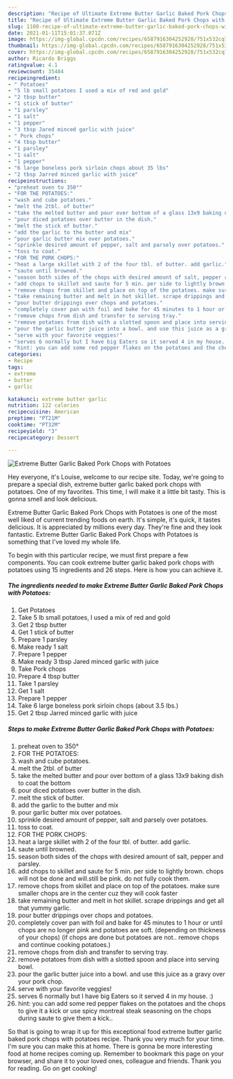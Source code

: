 ```yaml
---
description: "Recipe of Ultimate Extreme Butter Garlic Baked Pork Chops with Potatoes"
title: "Recipe of Ultimate Extreme Butter Garlic Baked Pork Chops with Potatoes"
slug: 1108-recipe-of-ultimate-extreme-butter-garlic-baked-pork-chops-with-potatoes
date: 2021-01-11T15:01:37.071Z
image: https://img-global.cpcdn.com/recipes/6587916304252928/751x532cq70/extreme-butter-garlic-baked-pork-chops-with-potatoes-recipe-main-photo.jpg
thumbnail: https://img-global.cpcdn.com/recipes/6587916304252928/751x532cq70/extreme-butter-garlic-baked-pork-chops-with-potatoes-recipe-main-photo.jpg
cover: https://img-global.cpcdn.com/recipes/6587916304252928/751x532cq70/extreme-butter-garlic-baked-pork-chops-with-potatoes-recipe-main-photo.jpg
author: Ricardo Briggs
ratingvalue: 4.1
reviewcount: 35484
recipeingredient:
- " Potatoes"
- "5 lb small potatoes I used a mix of red and gold"
- "2 tbsp butter"
- "1 stick of butter"
- "1 parsley"
- "1 salt"
- "1 pepper"
- "3 tbsp Jared minced garlic with juice"
- " Pork chops"
- "4 tbsp butter"
- "1 parsley"
- "1 salt"
- "1 pepper"
- "6 large boneless pork sirloin chops about 35 lbs"
- "2 tbsp Jarred minced garlic with juice"
recipeinstructions:
- "preheat oven to 350°"
- "FOR THE POTATOES:"
- "wash and cube potatoes."
- "melt the 2tbl. of butter"
- "take the melted butter and pour over bottom of a glass 13x9 baking dish to coat the bottom"
- "pour diced potatoes over butter in the dish."
- "melt the stick of butter."
- "add the garlic to the butter and mix"
- "pour garlic butter mix over potatoes."
- "sprinkle desired amount of pepper, salt and parsely over potatoes."
- "toss to coat."
- "FOR THE PORK CHOPS:"
- "heat a large skillet with 2 of the four tbl. of butter. add garlic."
- "saute until browned."
- "season both sides of the chops with desired amount of salt, pepper and parsley."
- "add chops to skillet and saute for 5 min. per side to lightly brown. chops will not be done and will.still be pink. do not fully cook them."
- "remove chops from skillet and place on top of the potatoes. make sure smaller chops are in the center cuz they will cook faster"
- "take remaining butter and melt in hot skillet. scrape drippings and get all that yummy garlic."
- "pour butter drippings over chops and potatoes."
- "completely cover pan with foil and bake for 45 minutes to 1 hour or until chops are no longer pink and potatoes are soft. (depending on thickness of your chops) (if chops are done but potatoes are not.. remove chops and continue cooking potatoes.)"
- "remove chops from dish and transfer to serving tray."
- "remove potatoes from dish with a slotted spoon and place into serving bowl."
- "pour the garlic butter juice into a bowl. and use this juice as a gravy over your pork chop."
- "serve with your favorite veggies!"
- "serves 6 normally but I have big Eaters so it served 4 in my house. :)"
- "hint: you can add some red pepper flakes on the potatoes and the chops to give it a kick or use spicy montreal steak seasoning on the chops during saute to give them a kick.."
categories:
- Recipe
tags:
- extreme
- butter
- garlic

katakunci: extreme butter garlic 
nutrition: 122 calories
recipecuisine: American
preptime: "PT21M"
cooktime: "PT32M"
recipeyield: "3"
recipecategory: Dessert

---
```



![Extreme Butter Garlic Baked Pork Chops with Potatoes](https://img-global.cpcdn.com/recipes/6587916304252928/751x532cq70/extreme-butter-garlic-baked-pork-chops-with-potatoes-recipe-main-photo.jpg)

Hey everyone, it's Louise, welcome to our recipe site. Today, we're going to prepare a special dish, extreme butter garlic baked pork chops with potatoes. One of my favorites. This time, I will make it a little bit tasty. This is gonna smell and look delicious.

Extreme Butter Garlic Baked Pork Chops with Potatoes is one of the most well liked of current trending foods on earth. It's simple, it's quick, it tastes delicious. It is appreciated by millions every day. They're fine and they look fantastic. Extreme Butter Garlic Baked Pork Chops with Potatoes is something that I've loved my whole life.




To begin with this particular recipe, we must first prepare a few components. You can cook extreme butter garlic baked pork chops with potatoes using 15 ingredients and 26 steps. Here is how you can achieve it.

<!--inarticleads1-->

##### The ingredients needed to make Extreme Butter Garlic Baked Pork Chops with Potatoes:

1. Get  Potatoes
1. Take 5 lb small potatoes, I used a mix of red and gold
1. Get 2 tbsp butter
1. Get 1 stick of butter
1. Prepare 1 parsley
1. Make ready 1 salt
1. Prepare 1 pepper
1. Make ready 3 tbsp Jared minced garlic with juice
1. Take  Pork chops
1. Prepare 4 tbsp butter
1. Take 1 parsley
1. Get 1 salt
1. Prepare 1 pepper
1. Take 6 large boneless pork sirloin chops (about 3.5 lbs.)
1. Get 2 tbsp Jarred minced garlic with juice




<!--inarticleads2-->

##### Steps to make Extreme Butter Garlic Baked Pork Chops with Potatoes:

1. preheat oven to 350°
1. FOR THE POTATOES:
1. wash and cube potatoes.
1. melt the 2tbl. of butter
1. take the melted butter and pour over bottom of a glass 13x9 baking dish to coat the bottom
1. pour diced potatoes over butter in the dish.
1. melt the stick of butter.
1. add the garlic to the butter and mix
1. pour garlic butter mix over potatoes.
1. sprinkle desired amount of pepper, salt and parsely over potatoes.
1. toss to coat.
1. FOR THE PORK CHOPS:
1. heat a large skillet with 2 of the four tbl. of butter. add garlic.
1. saute until browned.
1. season both sides of the chops with desired amount of salt, pepper and parsley.
1. add chops to skillet and saute for 5 min. per side to lightly brown. chops will not be done and will.still be pink. do not fully cook them.
1. remove chops from skillet and place on top of the potatoes. make sure smaller chops are in the center cuz they will cook faster
1. take remaining butter and melt in hot skillet. scrape drippings and get all that yummy garlic.
1. pour butter drippings over chops and potatoes.
1. completely cover pan with foil and bake for 45 minutes to 1 hour or until chops are no longer pink and potatoes are soft. (depending on thickness of your chops) (if chops are done but potatoes are not.. remove chops and continue cooking potatoes.)
1. remove chops from dish and transfer to serving tray.
1. remove potatoes from dish with a slotted spoon and place into serving bowl.
1. pour the garlic butter juice into a bowl. and use this juice as a gravy over your pork chop.
1. serve with your favorite veggies!
1. serves 6 normally but I have big Eaters so it served 4 in my house. :)
1. hint: you can add some red pepper flakes on the potatoes and the chops to give it a kick or use spicy montreal steak seasoning on the chops during saute to give them a kick..




So that is going to wrap it up for this exceptional food extreme butter garlic baked pork chops with potatoes recipe. Thank you very much for your time. I'm sure you can make this at home. There is gonna be more interesting food at home recipes coming up. Remember to bookmark this page on your browser, and share it to your loved ones, colleague and friends. Thank you for reading. Go on get cooking!
